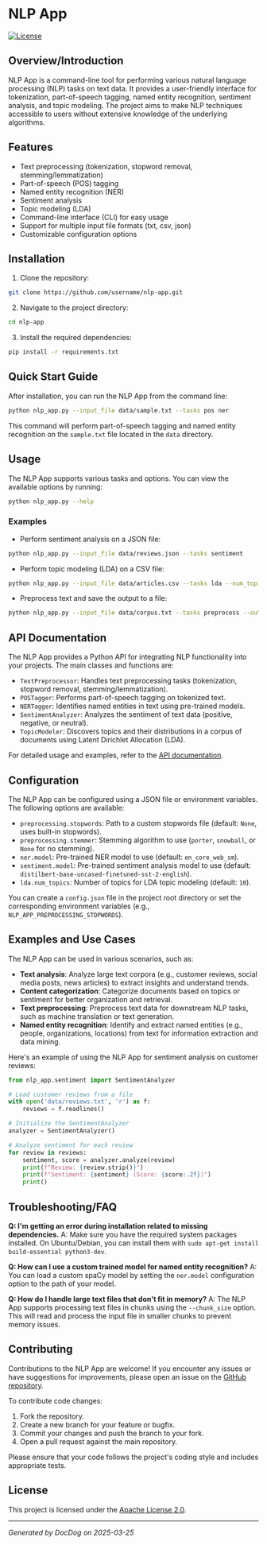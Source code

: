 # NLP App

[![License](https://img.shields.io/badge/License-Apache%202.0-blue.svg)](https://opensource.org/licenses/Apache-2.0)

## Overview/Introduction

NLP App is a command-line tool for performing various natural language processing (NLP) tasks on text data. It provides a user-friendly interface for tokenization, part-of-speech tagging, named entity recognition, sentiment analysis, and topic modeling. The project aims to make NLP techniques accessible to users without extensive knowledge of the underlying algorithms.

## Features

- Text preprocessing (tokenization, stopword removal, stemming/lemmatization)
- Part-of-speech (POS) tagging
- Named entity recognition (NER)
- Sentiment analysis
- Topic modeling (LDA)
- Command-line interface (CLI) for easy usage
- Support for multiple input file formats (txt, csv, json)
- Customizable configuration options

## Installation

1. Clone the repository:

```bash
git clone https://github.com/username/nlp-app.git
```

2. Navigate to the project directory:

```bash
cd nlp-app
```

3. Install the required dependencies:

```bash
pip install -r requirements.txt
```

## Quick Start Guide

After installation, you can run the NLP App from the command line:

```bash
python nlp_app.py --input_file data/sample.txt --tasks pos ner
```

This command will perform part-of-speech tagging and named entity recognition on the `sample.txt` file located in the `data` directory.

## Usage

The NLP App supports various tasks and options. You can view the available options by running:

```bash
python nlp_app.py --help
```

### Examples

- Perform sentiment analysis on a JSON file:

```bash
python nlp_app.py --input_file data/reviews.json --tasks sentiment
```

- Perform topic modeling (LDA) on a CSV file:

```bash
python nlp_app.py --input_file data/articles.csv --tasks lda --num_topics 10
```

- Preprocess text and save the output to a file:

```bash
python nlp_app.py --input_file data/corpus.txt --tasks preprocess --output_file preprocessed.txt
```

## API Documentation

The NLP App provides a Python API for integrating NLP functionality into your projects. The main classes and functions are:

- `TextPreprocessor`: Handles text preprocessing tasks (tokenization, stopword removal, stemming/lemmatization).
- `POSTagger`: Performs part-of-speech tagging on tokenized text.
- `NERTagger`: Identifies named entities in text using pre-trained models.
- `SentimentAnalyzer`: Analyzes the sentiment of text data (positive, negative, or neutral).
- `TopicModeler`: Discovers topics and their distributions in a corpus of documents using Latent Dirichlet Allocation (LDA).

For detailed usage and examples, refer to the [API documentation](https://github.com/username/nlp-app/blob/main/docs/api.md).

## Configuration

The NLP App can be configured using a JSON file or environment variables. The following options are available:

- `preprocessing.stopwords`: Path to a custom stopwords file (default: `None`, uses built-in stopwords).
- `preprocessing.stemmer`: Stemming algorithm to use (`porter`, `snowball`, or `None` for no stemming).
- `ner.model`: Pre-trained NER model to use (default: `en_core_web_sm`).
- `sentiment.model`: Pre-trained sentiment analysis model to use (default: `distilbert-base-uncased-finetuned-sst-2-english`).
- `lda.num_topics`: Number of topics for LDA topic modeling (default: `10`).

You can create a `config.json` file in the project root directory or set the corresponding environment variables (e.g., `NLP_APP_PREPROCESSING_STOPWORDS`).

## Examples and Use Cases

The NLP App can be used in various scenarios, such as:

- **Text analysis**: Analyze large text corpora (e.g., customer reviews, social media posts, news articles) to extract insights and understand trends.
- **Content categorization**: Categorize documents based on topics or sentiment for better organization and retrieval.
- **Text preprocessing**: Preprocess text data for downstream NLP tasks, such as machine translation or text generation.
- **Named entity recognition**: Identify and extract named entities (e.g., people, organizations, locations) from text for information extraction and data mining.

Here's an example of using the NLP App for sentiment analysis on customer reviews:

```python
from nlp_app.sentiment import SentimentAnalyzer

# Load customer reviews from a file
with open('data/reviews.txt', 'r') as f:
    reviews = f.readlines()

# Initialize the SentimentAnalyzer
analyzer = SentimentAnalyzer()

# Analyze sentiment for each review
for review in reviews:
    sentiment, score = analyzer.analyze(review)
    print(f"Review: {review.strip()}")
    print(f"Sentiment: {sentiment} (Score: {score:.2f})")
    print()
```

## Troubleshooting/FAQ

**Q: I'm getting an error during installation related to missing dependencies.**
A: Make sure you have the required system packages installed. On Ubuntu/Debian, you can install them with `sudo apt-get install build-essential python3-dev`.

**Q: How can I use a custom trained model for named entity recognition?**
A: You can load a custom spaCy model by setting the `ner.model` configuration option to the path of your model.

**Q: How do I handle large text files that don't fit in memory?**
A: The NLP App supports processing text files in chunks using the `--chunk_size` option. This will read and process the input file in smaller chunks to prevent memory issues.

## Contributing

Contributions to the NLP App are welcome! If you encounter any issues or have suggestions for improvements, please open an issue on the [GitHub repository](https://github.com/username/nlp-app/issues).

To contribute code changes:

1. Fork the repository.
2. Create a new branch for your feature or bugfix.
3. Commit your changes and push the branch to your fork.
4. Open a pull request against the main repository.

Please ensure that your code follows the project's coding style and includes appropriate tests.

## License

This project is licensed under the [Apache License 2.0](https://opensource.org/licenses/Apache-2.0).

---
*Generated by DocDog on 2025-03-25*